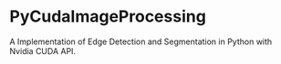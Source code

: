 # PyCudaImageProcessing
A Implementation of Edge Detection and Segmentation in Python with Nvidia CUDA API.
